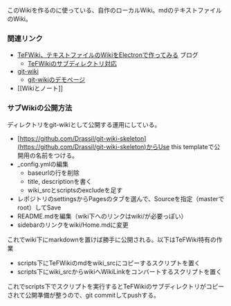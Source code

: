 このWikiを作るのに使っている、自作のローカルWiki。mdのテキストファイルのWiki。

### 関連リンク

- [TeFWiki、テキストファイルのWikiをElectronで作ってみる](https://karino2.github.io/2021/04/10/TeFWiki.html) ブログ
  - [TeFWikiのサブディレクトリ対応](https://karino2.github.io/2021/09/26/TeFWiki_subdir_support.html)
- [git-wiki](https://github.com/Drassil/git-wiki)
  - [git-wikiのデモページ](http://www.drassil.org/git-wiki/main_page) 
- [[Wikiとノート]]

### サブWikiの公開方法

ディレクトリをgit-wikiとして公開する運用にしている。

- [https://github.com/Drassil/git-wiki-skeleton](https://github.com/Drassil/git-wiki-skeleton)からUse this templateで公開用の名前をつける。
- _config.ymlの編集
  - baseurlの行を削除
  - title, descriptionを書く
  - wiki_srcとscriptsのexcludeを足す
- レポジトリのsettingsからPagesのタブを選んで、Sourceを指定（masterでroot）してSave
- README.mdを編集（wiki下へのリンクはwiki/が必要っぽい）
- sidebarのリンクをwiki/Home.mdに変更

これでwiki下にmarkdownを置けば勝手に公開される。以下はTeFWiki特有の作業

- scripts下にTeFWikiのmdをwiki_srcにコピーするスクリプトを置く
- scripts下にwiki_srcからwikiへWikiLinkをコンバートするスクリプトを置く

これでscripts下でスクリプトを実行するとTeFWikiのサブディレクトリがコピーされて公開準備が整うので、git commitしてpushする。